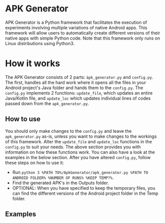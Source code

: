# APK Generator
APK Generator is a Python framework that facilitates the execution of experiments involving multiple variations of native Android apps. This framework will allow users to automatically create different versions of their native apps with simple Python code. Note that this framework only runs on Linux distributions using Python3. 

# How it works
The APK Generator consists of 2 parts: `àpk_generator.py` and `config.py`. The first, handles all the hard work where it opens all the files in your Android project's Java folder and hands them to the `config.py`. The `config.py` implements 2 functions: `update_file`, which updates an entire Java/Kotlin file, and `update_loc` which updates individual lines of codes passed down from the `apk_generator.py`.

## How to use
You should only make changes to the `config.py` and leave the `apk_generator.py` as-is, unless you want to make changes to the workings of this framework. Alter the `update_file` and `update_loc` functions in the `config.py` to suit your needs. The above section provides you with information on how these functions work. You can also have a look at the examples in the below section. After you have altered `config.py`, follow these steps on how to use it:
* Run `python 3 %PATH TO%/ApkGenerator/apk_generator.py %PATH TO ANDROID FOLDER% %NUMBER OF RUNS% %KEEP TEMP?%`.
* Find the generated APK's in the Outputs folder.
* OPTIONAL: When you have specified to keep the temporary files, you can find the different versions of the Android project folder in the Temp folder.

## Examples
